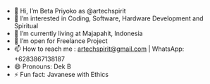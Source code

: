 - 👋 Hi, I’m Beta Priyoko as @artechspirit
- 👀 I’m interested in Coding, Software, Hardware Development and Spiritual
- 🌱 I’m currently living at Majapahit, Indonesia
- 💞️ I’m open for Freelance Project
- 📫 How to reach me : artechspirit@gmail.com | WhatsApp: +6283867138187
- 😄 Pronouns: Dek B
- ⚡ Fun fact: Javanese with Ethics

<!---
artechspirit/artechspirit is a ✨ special ✨ repository because its `README.md` (this file) appears on your GitHub profile.
You can click the Preview link to take a look at your changes.
--->
